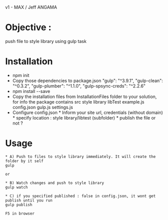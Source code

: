 v1  - MAX / Jeff ANGAMA

# Objective : 
push file to style library using gulp task


# Installation

* npm init
* Copy those dependencies to package.json
        "gulp": "^3.9.1",
        "gulp-clean": "^0.3.2",
        "gulp-plumber": "^1.1.0",
        "gulp-spsync-creds": "^2.2.6"
* npm install --save
* Copy the installation files from InstallationFiles folder to your solution, for info the package contains
        src
            style library
                libTest
                    example.js
        config.json
        gulp.js 
        settings.js
* Configure config.json
        * Inform your site url, credentials (without domain)
        * specify location : style library/libtest (subfolder)
        * publish the file or not ?

# Usage

    * A) Push to files to style library immediately. It will create the folder by it self
    gulp 

    or 

    * B) Watch changes and push to style library
    gulp watch

    * C) if you specified published : false in config.json, it wont get publish until you run
    gulp publish

    F5 in browser
